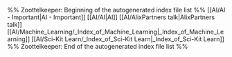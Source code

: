 %% Zoottelkeeper: Beginning of the autogenerated index file list  %%
 [[AI/AI - Important|AI - Important]]
 [[AI/AI|AI]]
 [[AI/AlixPartners talk|AlixPartners talk]]
 [[AI/Machine_Learning/_Index_of_Machine_Learning|_Index_of_Machine_Learning]]
 [[AI/Sci-Kit Learn/_Index_of_Sci-Kit Learn|_Index_of_Sci-Kit Learn]]
%% Zoottelkeeper: End of the autogenerated index file list  %%
